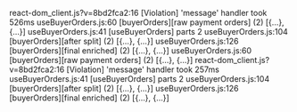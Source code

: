 react-dom_client.js?v=8bd2fca2:16 [Violation] 'message' handler took 526ms
useBuyerOrders.js:60 [buyerOrders][raw payment orders] (2) [{…}, {…}]
useBuyerOrders.js:41 [useBuyerOrders] parts 2
useBuyerOrders.js:104 [buyerOrders][after split] (2) [{…}, {…}]
useBuyerOrders.js:126 [buyerOrders][final enriched] (2) [{…}, {…}]
useBuyerOrders.js:60 [buyerOrders][raw payment orders] (2) [{…}, {…}]
react-dom_client.js?v=8bd2fca2:16 [Violation] 'message' handler took 257ms
useBuyerOrders.js:41 [useBuyerOrders] parts 2
useBuyerOrders.js:104 [buyerOrders][after split] (2) [{…}, {…}]
useBuyerOrders.js:126 [buyerOrders][final enriched] (2) [{…}, {…}]
